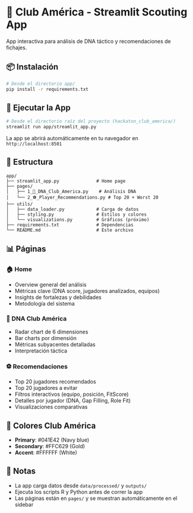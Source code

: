 # 🦅 Club América - Streamlit Scouting App

App interactiva para análisis de DNA táctico y recomendaciones de fichajes.

## 📦 Instalación

```bash
# Desde el directorio app/
pip install -r requirements.txt
```

## 🚀 Ejecutar la App

```bash
# Desde el directorio raíz del proyecto (hackaton_club_america/)
streamlit run app/streamlit_app.py
```

La app se abrirá automáticamente en tu navegador en `http://localhost:8501`

## 📂 Estructura

```
app/
├── streamlit_app.py              # Home page
├── pages/
│   ├── 1_🧬_DNA_Club_America.py    # Análisis DNA
│   └── 2_⚽_Player_Recommendations.py # Top 20 + Worst 20
├── utils/
│   ├── data_loader.py            # Carga de datos
│   ├── styling.py                # Estilos y colores
│   └── visualizations.py         # Gráficos (próximo)
├── requirements.txt              # Dependencias
└── README.md                     # Este archivo
```

## 📊 Páginas

### 🏠 Home
- Overview general del análisis
- Métricas clave (DNA score, jugadores analizados, equipos)
- Insights de fortalezas y debilidades
- Metodología del sistema

### 🧬 DNA Club América
- Radar chart de 6 dimensiones
- Bar charts por dimensión
- Métricas subyacentes detalladas
- Interpretación táctica

### ⚽ Recomendaciones
- Top 20 jugadores recomendados
- Top 20 jugadores a evitar
- Filtros interactivos (equipo, posición, FitScore)
- Detalles por jugador (DNA, Gap Filling, Role Fit)
- Visualizaciones comparativas

## 🎨 Colores Club América

- **Primary**: #041E42 (Navy blue)
- **Secondary**: #FFC629 (Gold)
- **Accent**: #FFFFFF (White)

## 📝 Notas

- La app carga datos desde `data/processed/` y `outputs/`
- Ejecuta los scripts R y Python antes de correr la app
- Las páginas están en `pages/` y se muestran automáticamente en el sidebar
